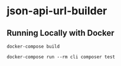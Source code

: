 # json-api-url-builder

## Running Locally with Docker

```
docker-compose build

docker-compose run --rm cli composer test
```
